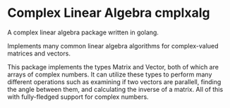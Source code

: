 # Complex Linear Algebra cmplxalg
A complex linear algebra package written in golang.

Implements many common linear algebra algorithms for complex-valued matrices and vectors.

This package implements the types Matrix and Vector, both of which are arrays of complex numbers. It can utilize these types to perform many different operations such as examining if two vectors are parallell, finding the angle between them, and calculating the inverse of a matrix. All of this with fully-fledged support for complex numbers.